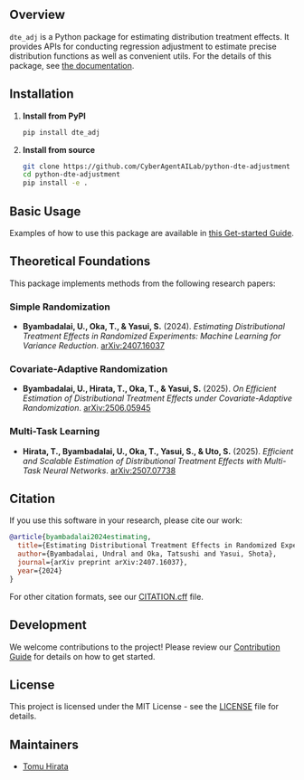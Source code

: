 ## Overview

`dte_adj` is a Python package for estimating distribution treatment effects. It provides APIs for conducting regression adjustment to estimate precise distribution functions as well as convenient utils. For the details of this package, see [the documentation](https://cyberagentailab.github.io/python-dte-adjustment/).

## Installation

1. **Install from PyPI**
    ```sh
    pip install dte_adj
    ```

2. **Install from source**

    ```sh
    git clone https://github.com/CyberAgentAILab/python-dte-adjustment
    cd python-dte-adjustment
    pip install -e .
    ```

## Basic Usage
Examples of how to use this package are available in [this Get-started Guide](https://cyberagentailab.github.io/python-dte-adjustment/get_started.html).

## Theoretical Foundations

This package implements methods from the following research papers:

### Simple Randomization
- **Byambadalai, U., Oka, T., & Yasui, S.** (2024). *Estimating Distributional Treatment Effects in Randomized Experiments: Machine Learning for Variance Reduction*. [arXiv:2407.16037](https://arxiv.org/abs/2407.16037)

### Covariate-Adaptive Randomization
- **Byambadalai, U., Hirata, T., Oka, T., & Yasui, S.** (2025). *On Efficient Estimation of Distributional Treatment Effects under Covariate-Adaptive Randomization*. [arXiv:2506.05945](https://arxiv.org/abs/2506.05945)

### Multi-Task Learning
- **Hirata, T., Byambadalai, U., Oka, T., Yasui, S., & Uto, S.** (2025). *Efficient and Scalable Estimation of Distributional Treatment Effects with Multi-Task Neural Networks*. [arXiv:2507.07738](https://arxiv.org/abs/2507.07738)

## Citation

If you use this software in your research, please cite our work:

```bibtex
@article{byambadalai2024estimating,
  title={Estimating Distributional Treatment Effects in Randomized Experiments: Machine Learning for Variance Reduction},
  author={Byambadalai, Undral and Oka, Tatsushi and Yasui, Shota},
  journal={arXiv preprint arXiv:2407.16037},
  year={2024}
}
```

For other citation formats, see our [CITATION.cff](CITATION.cff) file.

## Development
We welcome contributions to the project! Please review our [Contribution Guide](CONTRIBUTING.md) for details on how to get started.

## License

This project is licensed under the MIT License - see the [LICENSE](LICENSE) file for details.

## Maintainers
- [Tomu Hirata](https://github.com/TomeHirata)

